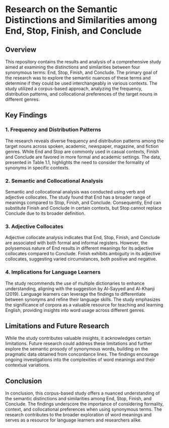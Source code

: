 # Research on the Semantic Distinctions and Similarities among End, Stop, Finish, and Conclude

## Overview
This repository contains the results and analysis of a comprehensive study aimed at examining the distinctions and similarities between four synonymous terms: End, Stop, Finish, and Conclude. The primary goal of the research was to explore the semantic nuances of these terms and determine if they could be used interchangeably in various contexts. The study utilized a corpus-based approach, analyzing the frequency, distribution patterns, and collocational preferences of the target nouns in different genres.

## Key Findings

### 1. Frequency and Distribution Patterns
The research reveals diverse frequency and distribution patterns among the target nouns across spoken, academic, newspaper, magazine, and fiction genres. While End and Stop are commonly used in casual contexts, Finish and Conclude are favored in more formal and academic settings. The data, presented in Table 1.1, highlights the need to consider the formality of synonyms in specific contexts.

### 2. Semantic and Collocational Analysis
Semantic and collocational analysis was conducted using verb and adjective collocates. The study found that End has a broader range of meanings compared to Stop, Finish, and Conclude. Consequently, End can substitute Finish and Conclude in certain contexts, but Stop cannot replace Conclude due to its broader definition.

### 3. Adjective Collocates
Adjective collocate analysis indicates that End, Stop, Finish, and Conclude are associated with both formal and informal registers. However, the polysemous nature of End results in different meanings for its adjective collocates compared to Conclude. Finish exhibits ambiguity in its adjective collocates, suggesting varied circumstances, both positive and negative.

### 4. Implications for Language Learners
The study recommends the use of multiple dictionaries to enhance understanding, aligning with the suggestion by Al-Sayyed and Al-Khanji (2019). Language learners can leverage the findings to differentiate between synonyms and refine their language skills. The study emphasizes the significance of corpora as a valuable resource for teaching and learning English, providing insights into word usage across different genres.

## Limitations and Future Research
While the study contributes valuable insights, it acknowledges certain limitations. Future research could address these limitations and further explore the semantic prosody of synonymous words, building on the pragmatic data obtained from concordance lines. The findings encourage ongoing investigations into the complexities of word meanings and their contextual variations.

## Conclusion
In conclusion, this corpus-based study offers a nuanced understanding of the semantic distinctions and similarities among End, Stop, Finish, and Conclude. The findings underscore the importance of considering formality, context, and collocational preferences when using synonymous terms. The research contributes to the broader exploration of word meanings and serves as a resource for language learners and researchers alike.
